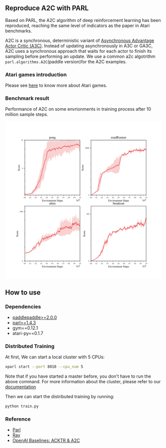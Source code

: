 ## Reproduce A2C with PARL
Based on PARL, the A2C algorithm of deep reinforcement learning has been reproduced, reaching the same level of indicators as the paper in Atari benchmarks.

A2C is a synchronous, deterministic variant of [Asynchronous Advantage Actor Critic (A3C)](https://arxiv.org/abs/1602.01783). Instead of updating asynchronously in A3C or GA3C, A2C uses a synchronous approach that waits for each actor to finish its sampling before performing an update. We use a common a2c algotrithm `parl.algorithms.A2C`(paddle version)for the A2C examples.

### Atari games introduction
Please see [here](https://gym.openai.com/envs/#atari) to know more about Atari games.

### Benchmark result
Performance of A2C on some envrionments in training process after 10 million sample steps.

<p align="center">
<img src="result.png" alt="result" width="700"/>
</p>


## How to use
### Dependencies
+ [paddlepaddle>=2.0.0](https://github.com/PaddlePaddle/Paddle)
+ [parl>=1.4.3](https://github.com/PaddlePaddle/PARL)
+ gym==0.12.1
+ atari-py==0.1.7


### Distributed Training

At first, We can start a local cluster with 5 CPUs:

```bash
xparl start --port 8010 --cpu_num 5
```

Note that if you have started a master before, you don't have to run the above
command. For more information about the cluster, please refer to our
[documentation](https://parl.readthedocs.io/en/latest/parallel_training/setup.html)

Then we can start the distributed training by running:

```bash
python train.py
```

### Reference
+ [Parl](https://parl.readthedocs.io/en/latest/parallel_training/setup.html)
+ [Ray](https://github.com/ray-project/ray)
+ [OpenAI Baselines: ACKTR & A2C](https://openai.com/blog/baselines-acktr-a2c/)
